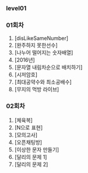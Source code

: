 ### level01

### 01회차

1. [disLikeSameNumber]
1. [완주하지 못한선수]
1. [나누어 떨어지는 숫자배열]
1. [2016년]
1. [문자열 내림차순으로 배치하기]
1. [시저암호]
1. [최대공약수와 최소공배수]
1. [무지의 먹방 라이브]

### 02회차

1. [체육복]
1. [N으로 표현]
1. [모의고사]
1. [오픈채팅방]
1. [이상한 문자 만들기]
1. [달리의 문제 1]
1. [달리의 문제 2]
